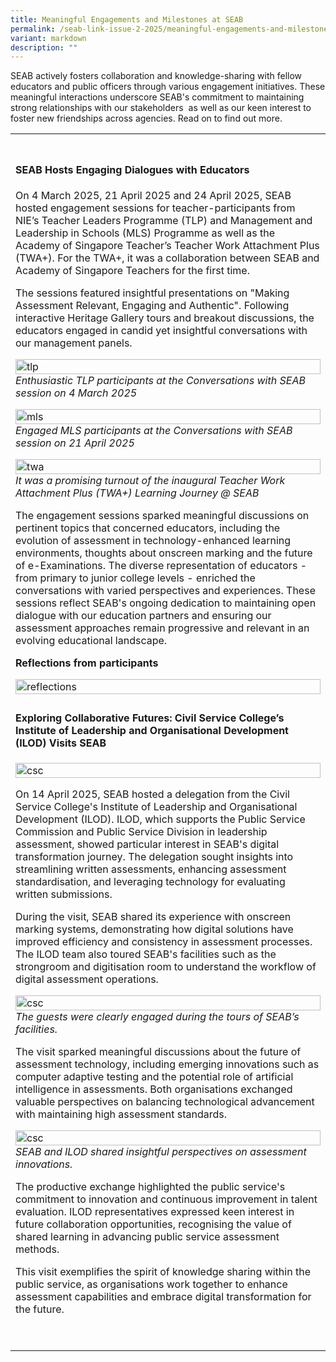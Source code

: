 ```yaml
---
title: Meaningful Engagements and Milestones at SEAB
permalink: /seab-link-issue-2-2025/meaningful-engagements-and-milestones-at-seab/
variant: markdown
description: ""
---
```

<p>SEAB actively fosters collaboration and knowledge-sharing with fellow
educators and public officers through various engagement initiatives. These
meaningful interactions underscore SEAB's commitment to maintaining strong
relationships with our stakeholders &nbsp;as well as our keen interest
to foster new friendships across agencies. Read on to find out more.</p>
<table style="minWidth: 25px">
<colgroup>
<col>
</colgroup>
<tbody>
<tr>
<td rowspan="1" colspan="1">
<p></p>
</td>
</tr>
<tr>
<td rowspan="1" colspan="1">
<h4><strong>SEAB Hosts Engaging Dialogues with Educators</strong></h4>
<p></p>
<p>On 4 March 2025, 21 April 2025 and 24 April 2025, SEAB hosted engagement
sessions for teacher-participants from NIE’s Teacher Leaders Programme
(TLP) and Management and Leadership in Schools (MLS) Programme as well
as the Academy of Singapore Teacher’s Teacher Work Attachment Plus (TWA+).
For the TWA+, it was a collaboration between SEAB and Academy of Singapore
Teachers for the first time.</p>
<p>The sessions featured insightful presentations on "Making Assessment Relevant,
Engaging and Authentic". Following interactive Heritage Gallery tours and
breakout discussions, the educators engaged in candid yet insightful conversations
with our management panels.</p>
<p></p>
<p></p>
<div class="isomer-image-wrapper">
<img style="width: 100%" height="auto" width="100%" alt="tlp" src="/images/SEABlink/tlp.png">
<em>Enthusiastic TLP participants at the Conversations with SEAB session on 4 March 2025</em>
<p></p>
<p></p>
<div class="isomer-image-wrapper">
<img style="width: 100%" height="auto" width="100%" alt="mls" src="/images/SEABlink/mls.png">
<em>Engaged MLS participants at the Conversations with SEAB session on 21 April 2025</em>
<p></p>
<p></p>
<div class="isomer-image-wrapper">
<img style="width: 100%" height="auto" width="100%" alt="twa" src="/images/SEABlink/twa.png">
<em>It was a promising turnout of the inaugural Teacher Work Attachment Plus (TWA+) Learning Journey @ SEAB</em>
<p></p>
<p></p>
<p>The engagement sessions sparked meaningful discussions on pertinent topics
that concerned educators, including the evolution of assessment in technology-enhanced
learning environments, thoughts about onscreen marking and the future of
e-Examinations. The diverse representation of educators - from primary
to junior college levels - enriched the conversations with varied perspectives
and experiences. These sessions reflect SEAB's ongoing dedication to maintaining
open dialogue with our education partners and ensuring our assessment approaches
remain progressive and relevant in an evolving educational landscape.</p>
<p></p>
<p><strong>Reflections from participants</strong>
</p>
<div class="isomer-image-wrapper">
<img style="width: 100%;" height="auto" width="100%" alt="reflections" src="/images/SEABlink/reflections.png">
</div>
</div></div></div></td>
</tr>
<tr>
<td rowspan="1" colspan="1">
<h4><strong>Exploring Collaborative Futures: Civil Service College’s Institute of Leadership and Organisational Development (ILOD) Visits SEAB</strong></h4>
<p></p>
<div class="isomer-image-wrapper">
<img style="width: 100%" height="auto" width="100%" alt="csc" src="/images/SEABlink/csc2.png">
</div>
<p>On 14 April 2025, SEAB hosted a delegation from the Civil Service College's
Institute of Leadership and Organisational Development (ILOD). ILOD, which
supports the Public Service Commission and Public Service Division in leadership
assessment, showed particular interest in SEAB's digital transformation
journey. The delegation sought insights into streamlining written assessments,
enhancing assessment standardisation, and leveraging technology for evaluating
written submissions.</p>
<p>During the visit, SEAB shared its experience with onscreen marking systems,
demonstrating how digital solutions have improved efficiency and consistency
in assessment processes. The ILOD team also toured SEAB's facilities such
as the strongroom and digitisation room to understand the workflow of digital
assessment operations.</p>
<div class="isomer-image-wrapper">
<img style="width: 100%" height="auto" width="100%" alt="csc" src="/images/SEABlink/csc.png">
<em>The guests were clearly engaged during the tours of SEAB’s facilities.</em>
<p></p>
<p></p>
<p>The visit sparked meaningful discussions about the future of assessment
technology, including emerging innovations such as computer adaptive testing
and the potential role of artificial intelligence in assessments. Both
organisations exchanged valuable perspectives on balancing technological
advancement with maintaining high assessment standards.</p>
<p></p>
<div class="isomer-image-wrapper">
<img style="width: 100%" height="auto" width="100%" alt="csc" src="/images/SEABlink/csc3.png">
<em>SEAB and ILOD shared insightful perspectives on assessment innovations.</em>
<p></p>
<p></p>
<p></p>
<p>The productive exchange highlighted the public service's commitment to
innovation and continuous improvement in talent evaluation. ILOD representatives
expressed keen interest in future collaboration opportunities, recognising
the value of shared learning in advancing public service assessment methods.</p>
<p></p>
<p>This visit exemplifies the spirit of knowledge sharing within the public
service, as organisations work together to enhance assessment capabilities
and embrace digital transformation for the future.</p>
<p>&nbsp;</p>
</div></div></td>
</tr>
</tbody>
</table>
<p></p>